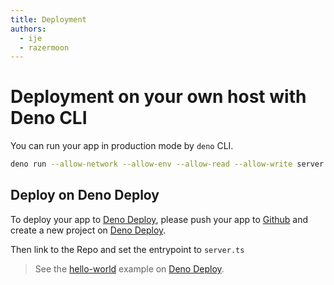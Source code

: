 ```yaml
---
title: Deployment
authors:
  - ije
  - razermoon
---
```


# Deployment on your own host with Deno CLI

You can run your app in production mode by `deno` CLI.

```bash
deno run --allow-network --allow-env --allow-read --allow-write server.ts
```

## Deploy on Deno Deploy

To deploy your app to [Deno Deploy](https://deno.com/deploy), please push your app to [Github](https://github.com) and create a new project on [Deno Deploy](https://dash.deno.com/new).

Then link to the Repo and set the entrypoint to `server.ts`

> See the [hello-world](https://aleph-hello.deno.dev/) example on [Deno Deploy](https://deno.com/deploy).
